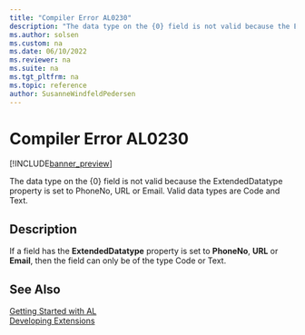 ```yaml
---
title: "Compiler Error AL0230"
description: "The data type on the {0} field is not valid because the ExtendedDatatype property is set to PhoneNo, URL or Email."
ms.author: solsen
ms.custom: na
ms.date: 06/10/2022
ms.reviewer: na
ms.suite: na
ms.tgt_pltfrm: na
ms.topic: reference
author: SusanneWindfeldPedersen
---
```

[//]: # (START>DO_NOT_EDIT)
[//]: # (IMPORTANT:Do not edit any of the content between here and the END>DO_NOT_EDIT.)
[//]: # (Any modifications should be made in the .xml files in the ModernDev repo.)
# Compiler Error AL0230

[!INCLUDE[banner_preview](../includes/banner_preview.md)]

The data type on the {0} field is not valid because the ExtendedDatatype property is set to PhoneNo, URL or Email. Valid data types are Code and Text.

## Description
If a field has the **ExtendedDatatype** property is set to **PhoneNo**, **URL** or **Email**, then the field can only be of the type Code or Text.  

[//]: # (IMPORTANT: END>DO_NOT_EDIT)
## See Also  
[Getting Started with AL](../devenv-get-started.md)  
[Developing Extensions](../devenv-dev-overview.md)  